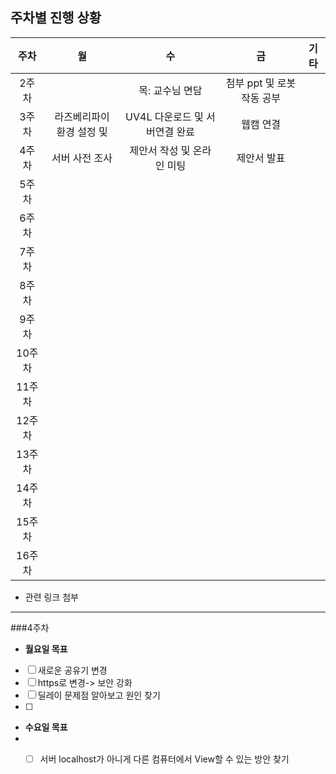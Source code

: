 ## 주차별 진행 상황

|주차|월|수|금|기타|
|:----:|:---:|:---:|:---:|:---:|
|2주차||목: 교수님 면담|첨부 ppt 및 로봇 작동 공부|
|3주차|라즈베리파이 환경 설정 및 |UV4L 다운로드 및 서버연결 완료|웹캠 연결|
|4주차|서버 사전 조사|제안서 작성 및 온라인 미팅|제안서 발표|
|5주차|
|6주차|
|7주차|
|8주차|
|9주차|
|10주차|
|11주차|
|12주차|
|13주차|
|14주차|
|15주차|
|16주차|



* 관련 링크 첨부

----------------------------

###4주차
* __월요일 목표__
-[ ] 새로운 공유기 변경
-[ ] https로 변경-> 보안 강화
-[ ] 딜레이 문제점 알아보고 원인 찾기
-[ ] 

* __수요일 목표__
* -[ ] 서버 localhost가 아니게 다른 컴퓨터에서 View할 수 있는 방안 찾기

